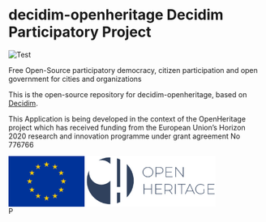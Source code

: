 # decidim-openheritage Decidim Participatory Project

![Test](https://github.com/Platoniq/decidim-openheritage/workflows/Test/badge.svg)

Free Open-Source participatory democracy, citizen participation and open government for cities and organizations

This is the open-source repository for decidim-openheritage, based on [Decidim](https://github.com/decidim/decidim).


This Application is being developed in the context of the OpenHeritage project which has received funding from the European Union’s Horizon 2020 research and innovation programme under grant agreement No 776766

<div style="display: flex">
<img height=100 src="app/assets/images/openheritage/europe-flag.png"/>
<img height=100 src="app/assets/images/openheritage/oh-logo-white.jpg"/>
</div>
P